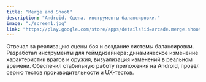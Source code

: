 ```yaml
---
title: "Merge and Shoot"
description: "Android. Сцена, инструменты балансировки."
image: "./screen1.jpg"
link: "https://play.google.com/store/apps/details?id=arcade.merge.shoot"
---
```


Отвечал за реализацию сцены боя и создание системы балансировки. Разработал инструменты для геймдизайнера: динамическое изменение характеристик врагов и оружия, визуализация изменений в реальном времени. Обеспечил стабильную работу приложения на Android, провёл серию тестов производительности и UX-тестов.
